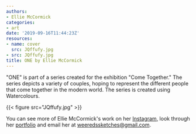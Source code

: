 ```yaml
---
authors:
- Ellie McCormick
categories:
- art
date: '2019-09-16T11:44:23Z'
resources:
- name: cover
  src: JQffufy.jpg
- src: JQffufy.jpg
title: ONE by Ellie McCormick
---
```

"ONE" is part of a series created for the exhibition "Come Together." The series depicts a variety of couples, hoping to represent the different people that come together in the modern world. The series is created using Watercolours.

{{< figure src="JQffufy.jpg" >}}

You can see more of Ellie McCormick's work on her [Instagram](@weeredssketches ""), look through her [portfolio](https://www.behance.net/weeredsske2ccd "") and email her at weeredssketches@gmail.com.